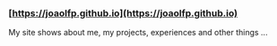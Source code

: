 ### [https://joaolfp.github.io](https://joaolfp.github.io)

My site shows about me, my projects, experiences and other things ...
